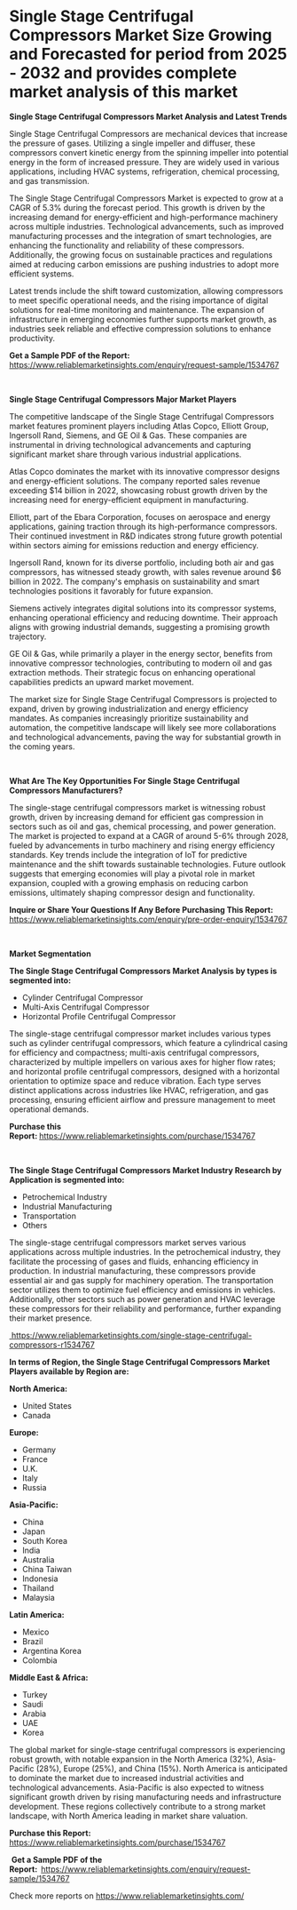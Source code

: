 <p><h1>Single Stage Centrifugal Compressors Market Size Growing and Forecasted for period from 2025 - 2032 and provides complete market analysis of this market</h1></p><p><strong>Single Stage Centrifugal Compressors Market Analysis and Latest Trends</strong></p>
<p><p>Single Stage Centrifugal Compressors are mechanical devices that increase the pressure of gases. Utilizing a single impeller and diffuser, these compressors convert kinetic energy from the spinning impeller into potential energy in the form of increased pressure. They are widely used in various applications, including HVAC systems, refrigeration, chemical processing, and gas transmission.</p><p>The Single Stage Centrifugal Compressors Market is expected to grow at a CAGR of 5.3% during the forecast period. This growth is driven by the increasing demand for energy-efficient and high-performance machinery across multiple industries. Technological advancements, such as improved manufacturing processes and the integration of smart technologies, are enhancing the functionality and reliability of these compressors. Additionally, the growing focus on sustainable practices and regulations aimed at reducing carbon emissions are pushing industries to adopt more efficient systems.</p><p>Latest trends include the shift toward customization, allowing compressors to meet specific operational needs, and the rising importance of digital solutions for real-time monitoring and maintenance. The expansion of infrastructure in emerging economies further supports market growth, as industries seek reliable and effective compression solutions to enhance productivity.</p></p>
<p><strong>Get a Sample PDF of the Report:&nbsp;</strong> <a href="https://www.reliablemarketinsights.com/enquiry/request-sample/1534767?utm_campaign=2202&utm_medium=2&utm_source=Github&utm_content=ia&utm_term=17022025&utm_id=single-stage-centrifugal-compressors">https://www.reliablemarketinsights.com/enquiry/request-sample/1534767</a></p>
<p>&nbsp;</p>
<p><strong>Single Stage Centrifugal Compressors Major Market Players</strong></p>
<p><p>The competitive landscape of the Single Stage Centrifugal Compressors market features prominent players including Atlas Copco, Elliott Group, Ingersoll Rand, Siemens, and GE Oil & Gas. These companies are instrumental in driving technological advancements and capturing significant market share through various industrial applications.</p><p>Atlas Copco dominates the market with its innovative compressor designs and energy-efficient solutions. The company reported sales revenue exceeding $14 billion in 2022, showcasing robust growth driven by the increasing need for energy-efficient equipment in manufacturing.</p><p>Elliott, part of the Ebara Corporation, focuses on aerospace and energy applications, gaining traction through its high-performance compressors. Their continued investment in R&D indicates strong future growth potential within sectors aiming for emissions reduction and energy efficiency.</p><p>Ingersoll Rand, known for its diverse portfolio, including both air and gas compressors, has witnessed steady growth, with sales revenue around $6 billion in 2022. The company's emphasis on sustainability and smart technologies positions it favorably for future expansion.</p><p>Siemens actively integrates digital solutions into its compressor systems, enhancing operational efficiency and reducing downtime. Their approach aligns with growing industrial demands, suggesting a promising growth trajectory.</p><p>GE Oil & Gas, while primarily a player in the energy sector, benefits from innovative compressor technologies, contributing to modern oil and gas extraction methods. Their strategic focus on enhancing operational capabilities predicts an upward market movement.</p><p>The market size for Single Stage Centrifugal Compressors is projected to expand, driven by growing industrialization and energy efficiency mandates. As companies increasingly prioritize sustainability and automation, the competitive landscape will likely see more collaborations and technological advancements, paving the way for substantial growth in the coming years.</p></p>
<p>&nbsp;</p>
<p><strong>What Are The Key Opportunities For Single Stage Centrifugal Compressors Manufacturers?</strong></p>
<p><p>The single-stage centrifugal compressors market is witnessing robust growth, driven by increasing demand for efficient gas compression in sectors such as oil and gas, chemical processing, and power generation. The market is projected to expand at a CAGR of around 5-6% through 2028, fueled by advancements in turbo machinery and rising energy efficiency standards. Key trends include the integration of IoT for predictive maintenance and the shift towards sustainable technologies. Future outlook suggests that emerging economies will play a pivotal role in market expansion, coupled with a growing emphasis on reducing carbon emissions, ultimately shaping compressor design and functionality.</p></p>
<p><strong>Inquire or Share Your Questions If Any Before Purchasing This Report:</strong> <a href="https://www.reliablemarketinsights.com/enquiry/pre-order-enquiry/1534767?utm_campaign=2202&utm_medium=2&utm_source=Github&utm_content=ia&utm_term=17022025&utm_id=single-stage-centrifugal-compressors">https://www.reliablemarketinsights.com/enquiry/pre-order-enquiry/1534767</a></p>
<p>&nbsp;</p>
<p><strong>Market Segmentation</strong></p>
<p><strong>The Single Stage Centrifugal Compressors Market Analysis by types is segmented into:</strong></p>
<p><ul><li>Cylinder Centrifugal Compressor</li><li>Multi-Axis Centrifugal Compressor</li><li>Horizontal Profile Centrifugal Compressor</li></ul></p>
<p><p>The single-stage centrifugal compressor market includes various types such as cylinder centrifugal compressors, which feature a cylindrical casing for efficiency and compactness; multi-axis centrifugal compressors, characterized by multiple impellers on various axes for higher flow rates; and horizontal profile centrifugal compressors, designed with a horizontal orientation to optimize space and reduce vibration. Each type serves distinct applications across industries like HVAC, refrigeration, and gas processing, ensuring efficient airflow and pressure management to meet operational demands.</p></p>
<p><strong>Purchase this Report:&nbsp;</strong><a href="https://www.reliablemarketinsights.com/purchase/1534767?utm_campaign=2202&utm_medium=2&utm_source=Github&utm_content=ia&utm_term=17022025&utm_id=single-stage-centrifugal-compressors">https://www.reliablemarketinsights.com/purchase/1534767</a></p>
<p>&nbsp;</p>
<p><strong>The Single Stage Centrifugal Compressors Market Industry Research by Application is segmented into:</strong></p>
<p><ul><li>Petrochemical Industry</li><li>Industrial Manufacturing</li><li>Transportation</li><li>Others</li></ul></p>
<p><p>The single-stage centrifugal compressors market serves various applications across multiple industries. In the petrochemical industry, they facilitate the processing of gases and fluids, enhancing efficiency in production. In industrial manufacturing, these compressors provide essential air and gas supply for machinery operation. The transportation sector utilizes them to optimize fuel efficiency and emissions in vehicles. Additionally, other sectors such as power generation and HVAC leverage these compressors for their reliability and performance, further expanding their market presence.</p></p>
<p><a href="https://www.reliablemarketinsights.com/single-stage-centrifugal-compressors-r1534767?utm_campaign=2202&utm_medium=2&utm_source=Github&utm_content=ia&utm_term=17022025&utm_id=single-stage-centrifugal-compressors">&nbsp;https://www.reliablemarketinsights.com/single-stage-centrifugal-compressors-r1534767</a></p>
<p><strong>In terms of Region, the Single Stage Centrifugal Compressors Market Players available by Region are:</strong></p>
<p>
    <p> <strong> North America: </strong>
        <ul>
            <li>United States</li>
            <li>Canada</li>
        </ul>
        </p> 
    <p> <strong> Europe: </strong>
        <ul>
            <li>Germany</li>
            <li>France</li>
            <li>U.K.</li>
            <li>Italy</li>
            <li>Russia</li>
        </ul>
        </p> 
    <p> <strong> Asia-Pacific: </strong>
        <ul>
            <li>China</li>
            <li>Japan</li>
            <li>South Korea</li>
            <li>India</li>
            <li>Australia</li>
            <li>China Taiwan</li>
            <li>Indonesia</li>
            <li>Thailand</li>
            <li>Malaysia</li>
        </ul>
        </p> 
    <p> <strong> Latin America: </strong>
        <ul>
            <li>Mexico</li>
            <li>Brazil</li>
            <li>Argentina Korea</li>
            <li>Colombia</li>
        </ul>
        </p> 
    <p> <strong> Middle East & Africa: </strong>
        <ul>
            <li>Turkey</li>
            <li>Saudi</li>
            <li>Arabia</li>
            <li>UAE</li>
            <li>Korea</li>
        </ul>
    </p>
    </p>
<p><p>The global market for single-stage centrifugal compressors is experiencing robust growth, with notable expansion in the North America (32%), Asia-Pacific (28%), Europe (25%), and China (15%). North America is anticipated to dominate the market due to increased industrial activities and technological advancements. Asia-Pacific is also expected to witness significant growth driven by rising manufacturing needs and infrastructure development. These regions collectively contribute to a strong market landscape, with North America leading in market share valuation.</p></p>
<p><strong>Purchase this Report: </strong><a href="https://www.reliablemarketinsights.com/purchase/1534767?utm_campaign=2202&utm_medium=2&utm_source=Github&utm_content=ia&utm_term=17022025&utm_id=single-stage-centrifugal-compressors">https://www.reliablemarketinsights.com/purchase/1534767</a></p>
<p>&nbsp;<strong>Get a Sample PDF of the Report:&nbsp;&nbsp;</strong><a href="https://www.reliablemarketinsights.com/enquiry/request-sample/1534767?utm_campaign=2202&utm_medium=2&utm_source=Github&utm_content=ia&utm_term=17022025&utm_id=single-stage-centrifugal-compressors">https://www.reliablemarketinsights.com/enquiry/request-sample/1534767</a></p>
<p><strong></strong></p>
<p>Check more reports on <a href="https://www.reliablemarketinsights.com/?utm_campaign=2202&utm_medium=2&utm_source=Github&utm_content=ia&utm_term=17022025&utm_id=single-stage-centrifugal-compressors">https://www.reliablemarketinsights.com/</a></p>